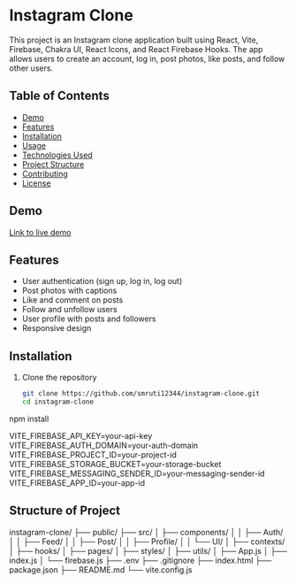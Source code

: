 # Instagram Clone

This project is an Instagram clone application built using React, Vite, Firebase, Chakra UI, React Icons, and React Firebase Hooks. The app allows users to create an account, log in, post photos, like posts, and follow other users.

## Table of Contents

- [Demo](#demo)
- [Features](#features)
- [Installation](#installation)
- [Usage](#usage)
- [Technologies Used](#technologies-used)
- [Project Structure](#project-structure)
- [Contributing](#contributing)
- [License](#license)

## Demo

[Link to live demo](https://your-live-demo-link.com)

## Features

- User authentication (sign up, log in, log out)
- Post photos with captions
- Like and comment on posts
- Follow and unfollow users
- User profile with posts and followers
- Responsive design

## Installation

1. Clone the repository

   ```bash
   git clone https://github.com/smruti12344/instagram-clone.git
   cd instagram-clone
npm install

VITE_FIREBASE_API_KEY=your-api-key
VITE_FIREBASE_AUTH_DOMAIN=your-auth-domain
VITE_FIREBASE_PROJECT_ID=your-project-id
VITE_FIREBASE_STORAGE_BUCKET=your-storage-bucket
VITE_FIREBASE_MESSAGING_SENDER_ID=your-messaging-sender-id
VITE_FIREBASE_APP_ID=your-app-id
## Structure of Project
instagram-clone/
├── public/
├── src/
│   ├── components/
│   │   ├── Auth/
│   │   ├── Feed/
│   │   ├── Post/
│   │   ├── Profile/
│   │   └── UI/
│   ├── contexts/
│   ├── hooks/
│   ├── pages/
│   ├── styles/
│   ├── utils/
│   ├── App.js
│   ├── index.js
│   └── firebase.js
├── .env
├── .gitignore
├── index.html
├── package.json
├── README.md
└── vite.config.js

